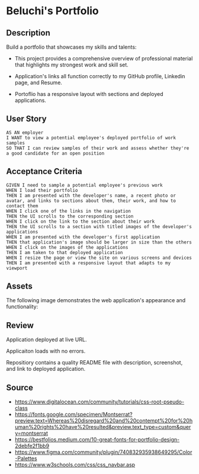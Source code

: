 # Beluchi's Portfolio

## Description

Build a portfolio that showcases my skills and talents:

* This project provides a comprehensive overview of professional material that highlights my strongest work and skill set.

* Application's links all function correctly to my GitHub profile, Linkedin page, and Resume. 

* Portoflio has a responsive layout with sections and deployed applications. 

## User Story

```
AS AN employer
I WANT to view a potential employee's deployed portfolio of work samples
SO THAT I can review samples of their work and assess whether they're a good candidate for an open position
```

## Acceptance Criteria 
```
GIVEN I need to sample a potential employee's previous work
WHEN I load their portfolio
THEN I am presented with the developer's name, a recent photo or avatar, and links to sections about them, their work, and how to contact them
WHEN I click one of the links in the navigation
THEN the UI scrolls to the corresponding section
WHEN I click on the link to the section about their work
THEN the UI scrolls to a section with titled images of the developer's applications
WHEN I am presented with the developer's first application
THEN that application's image should be larger in size than the others
WHEN I click on the images of the applications
THEN I am taken to that deployed application
WHEN I resize the page or view the site on various screens and devices
THEN I am presented with a responsive layout that adapts to my viewport
```

## Assets

The following image demonstrates the web application's appearance and functionality:

## Review

Application deployed at live URL.

Applicaiton loads with no errors.

Repositiory contains a quality README file with description, screenshot, and link to deployed application.

## Source
* https://www.digitalocean.com/community/tutorials/css-root-pseudo-class
* https://fonts.google.com/specimen/Montserrat?preview.text=Whereas%20disregard%20and%20contempt%20for%20human%20rights%20have%20resulted&preview.text_type=custom&query=montserrat
* https://bestfolios.medium.com/10-great-fonts-for-portfolio-design-2debfe2f1bb9
* https://www.figma.com/community/plugin/740832935938649295/Color-Palettes
* https://www.w3schools.com/css/css_navbar.asp

